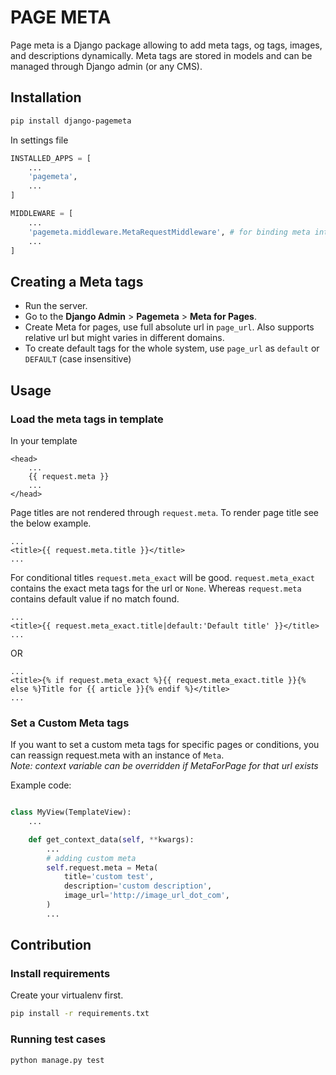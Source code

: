 # PAGE META
Page meta is a Django package allowing to add meta tags, og tags, images, and descriptions dynamically. Meta tags are stored in models and can be managed through Django admin (or any CMS).

## Installation

```bash
pip install django-pagemeta
```

In settings file
```python
INSTALLED_APPS = [
    ...
    'pagemeta',
    ...
]

MIDDLEWARE = [
    ...
    'pagemeta.middleware.MetaRequestMiddleware', # for binding meta into the request
    ...
]
```

## Creating a Meta tags
- Run the server. 
- Go to the **Django Admin** > **Pagemeta** > **Meta for Pages**.
- Create Meta for pages, use full absolute url in `page_url`. Also supports relative url but might varies in different domains.
- To create default tags for the whole system, use `page_url` as `default` or `DEFAULT` (case insensitive)


## Usage

### Load the meta tags in template

In your template
```DjangoHTML
<head>
    ...
    {{ request.meta }}
    ...
</head>
```

Page titles are not rendered through `request.meta`. To render page title see the below example.
```DjangoHTML
...
<title>{{ request.meta.title }}</title>
...
```

For conditional titles `request.meta_exact` will be good. `request.meta_exact` contains the exact meta tags for the url or `None`. Whereas `request.meta` contains default value if no match found.
```DjangoHTML
...
<title>{{ request.meta_exact.title|default:'Default title' }}</title>
...
```
OR
```DjangoHTML
...
<title>{% if request.meta_exact %}{{ request.meta_exact.title }}{% else %}Title for {{ article }}{% endif %}</title>
...
```


### Set a Custom Meta tags
If you want to set a custom meta tags for specific pages or conditions, you can reassign request.meta with an instance of `Meta`.  
_Note: context variable can be overridden if MetaForPage for that url exists_

Example code:
```python

class MyView(TemplateView):
    ...

    def get_context_data(self, **kwargs):
        ...
        # adding custom meta
        self.request.meta = Meta(
            title='custom test',
            description='custom description',
            image_url='http://image_url_dot_com',
        )
        ...

```

## Contribution

### Install requirements
Create your virtualenv first.
```bash
pip install -r requirements.txt
```

### Running test cases
```
python manage.py test
```